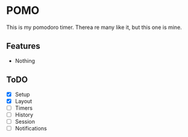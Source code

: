 # POMO
This is my pomodoro timer. Therea re many like it, but this one is mine.

## Features
- Nothing

## ToDO
- [x] Setup
- [x] Layout
- [ ] Timers
- [ ] History
- [ ] Session
- [ ] Notifications